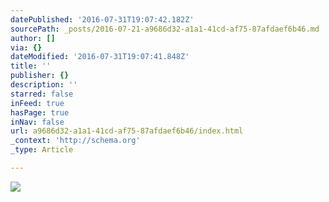 ```yaml
---
datePublished: '2016-07-31T19:07:42.182Z'
sourcePath: _posts/2016-07-21-a9686d32-a1a1-41cd-af75-87afdaef6b46.md
author: []
via: {}
dateModified: '2016-07-31T19:07:41.848Z'
title: ''
publisher: {}
description: ''
starred: false
inFeed: true
hasPage: true
inNav: false
url: a9686d32-a1a1-41cd-af75-87afdaef6b46/index.html
_context: 'http://schema.org'
_type: Article

---
```

![](https://imgflo.herokuapp.com/graph/vahj1ThiexotieMo/9b2a29793c872f57ec6a7489d1cfc54c/croprotate.jpg?cropheight=1179&cropwidth=1784&degrees=0&input=https%3A%2F%2Fthe-grid-user-content.s3-us-west-2.amazonaws.com%2Fb990d4c2-f057-4482-9066-29cf5be923b2.jpg&x=0&y=0)